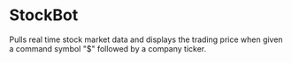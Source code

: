 # StockBot
Pulls real time stock market data and displays the trading price when given a command symbol "$" followed by a company ticker.

